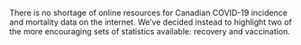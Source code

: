 There is no shortage of online resources for Canadian COVID-19 incidence and mortality data on the internet. We’ve decided instead to highlight two of the more encouraging sets of statistics available: recovery and vaccination.
